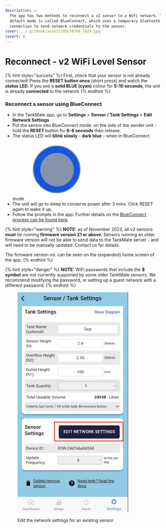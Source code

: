 ```yaml
---
description: >-
  The app has two methods to reconnect a v2 sensor to a WiFi network. The
  default mode is called BlueConnect, which uses a temporary bluetooth
  connection to send network credentials to the sensor.
cover: ../.gitbook/assets/DSCF8788_1024.jpg
coverY: 0
---
```


# Reconnect - v2 WiFi Level Sensor

{% hint style="success" %}
First, check that your sensor is not already connected! Press the **RESET button once** (short press) and watch the **status LED**. If you see a **solid BLUE (cyan)** colour for **5-10 seconds**, the unit is already **connected** to the network
{% endhint %}

### Reconnect a sensor using BlueConnect

* In the TankMate app, go to **Settings** > **Sensor / Tank Settings** > **Edit Network Settings**
* Put the sensor into BlueConnect mode: on the side of the sender unit - hold the **RESET** button for **6-8 seconds** then release.
* The status LED will **blink slowly** - **dark blue** - when in BlueConnect mode <img src="../.gitbook/assets/blueconnect.gif" alt="" data-size="line">
* The unit will go to sleep to conserve power after 3 mins. Click RESET again to wake it up.
* Follow the prompts in the app. Further details on the [BlueConnect process can be found here](using-bluconnect.md).

{% hint style="warning" %}
**NOTE:** as of November 2023, all v2 sensors **must** be running **firmware version 21 or above**. Sensors running an older firmware version will not be able to send data to the TankMate server - and will need to be manually updated. Contact us for details.

The firmware version no. can be seen on the (expanded) home screen of the app.
{% endhint %}

{% hint style="danger" %}
**NOTE:** WiFi passwords that include the **$ symbol** are not currently supported by some older TankMate sensors. We recommend modifying the password, or setting up a guest network with a different password.
{% endhint %}



<figure><img src="../.gitbook/assets/Screen Shot 2023-12-20 at 7.36.01 AM.png" alt=""><figcaption><p>Edit the network settings for an existing sensor</p></figcaption></figure>
